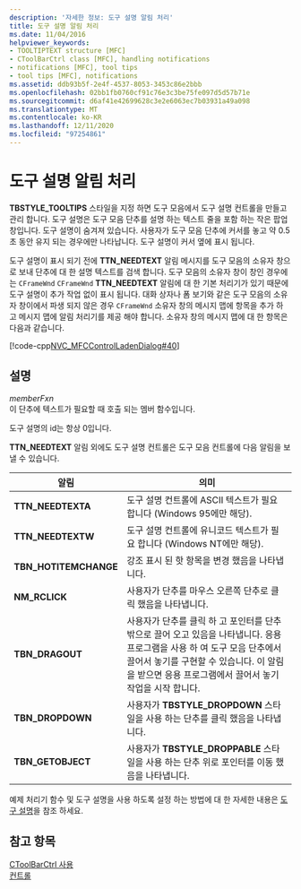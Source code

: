 ```yaml
---
description: '자세한 정보: 도구 설명 알림 처리'
title: 도구 설명 알림 처리
ms.date: 11/04/2016
helpviewer_keywords:
- TOOLTIPTEXT structure [MFC]
- CToolBarCtrl class [MFC], handling notifications
- notifications [MFC], tool tips
- tool tips [MFC], notifications
ms.assetid: ddb93b5f-2e4f-4537-8053-3453c86e2bbb
ms.openlocfilehash: 02bb1fb0760cf91c76e3c3be75fe097d5d57b71e
ms.sourcegitcommit: d6af41e42699628c3e2e6063ec7b03931a49a098
ms.translationtype: MT
ms.contentlocale: ko-KR
ms.lasthandoff: 12/11/2020
ms.locfileid: "97254861"
---
```

# <a name="handling-tool-tip-notifications"></a>도구 설명 알림 처리

**TBSTYLE_TOOLTIPS** 스타일을 지정 하면 도구 모음에서 도구 설명 컨트롤을 만들고 관리 합니다. 도구 설명은 도구 모음 단추를 설명 하는 텍스트 줄을 포함 하는 작은 팝업 창입니다. 도구 설명이 숨겨져 있습니다. 사용자가 도구 모음 단추에 커서를 놓고 약 0.5 초 동안 유지 되는 경우에만 나타납니다. 도구 설명이 커서 옆에 표시 됩니다.

도구 설명이 표시 되기 전에 **TTN_NEEDTEXT** 알림 메시지를 도구 모음의 소유자 창으로 보내 단추에 대 한 설명 텍스트를 검색 합니다. 도구 모음의 소유자 창이 창인 경우에는 `CFrameWnd` `CFrameWnd` **TTN_NEEDTEXT** 알림에 대 한 기본 처리기가 있기 때문에 도구 설명이 추가 작업 없이 표시 됩니다. 대화 상자나 폼 보기와 같은 도구 모음의 소유자 창이에서 파생 되지 않은 경우 `CFrameWnd` 소유자 창의 메시지 맵에 항목을 추가 하 고 메시지 맵에 알림 처리기를 제공 해야 합니다. 소유자 창의 메시지 맵에 대 한 항목은 다음과 같습니다.

[!code-cpp[NVC_MFCControlLadenDialog#40](codesnippet/cpp/handling-tool-tip-notifications_1.cpp)]

## <a name="remarks"></a>설명

*memberFxn*<br/>
이 단추에 텍스트가 필요할 때 호출 되는 멤버 함수입니다.

도구 설명의 id는 항상 0입니다.

**TTN_NEEDTEXT** 알림 외에도 도구 설명 컨트롤은 도구 모음 컨트롤에 다음 알림을 보낼 수 있습니다.

|알림|의미|
|------------------|-------------|
|**TTN_NEEDTEXTA**|도구 설명 컨트롤에 ASCII 텍스트가 필요 합니다 (Windows 95에만 해당).|
|**TTN_NEEDTEXTW**|도구 설명 컨트롤에 유니코드 텍스트가 필요 합니다 (Windows NT에만 해당).|
|**TBN_HOTITEMCHANGE**|강조 표시 된 핫 항목을 변경 했음을 나타냅니다.|
|**NM_RCLICK**|사용자가 단추를 마우스 오른쪽 단추로 클릭 했음을 나타냅니다.|
|**TBN_DRAGOUT**|사용자가 단추를 클릭 하 고 포인터를 단추 밖으로 끌어 오고 있음을 나타냅니다. 응용 프로그램을 사용 하 여 도구 모음 단추에서 끌어서 놓기를 구현할 수 있습니다. 이 알림을 받으면 응용 프로그램에서 끌어서 놓기 작업을 시작 합니다.|
|**TBN_DROPDOWN**|사용자가 **TBSTYLE_DROPDOWN** 스타일을 사용 하는 단추를 클릭 했음을 나타냅니다.|
|**TBN_GETOBJECT**|사용자가 **TBSTYLE_DROPPABLE** 스타일을 사용 하는 단추 위로 포인터를 이동 했음을 나타냅니다.|

예제 처리기 함수 및 도구 설명을 사용 하도록 설정 하는 방법에 대 한 자세한 내용은 [도구 설명](tool-tips-in-windows-not-derived-from-cframewnd.md)을 참조 하세요.

## <a name="see-also"></a>참고 항목

[CToolBarCtrl 사용](using-ctoolbarctrl.md)<br/>
[컨트롤](controls-mfc.md)
